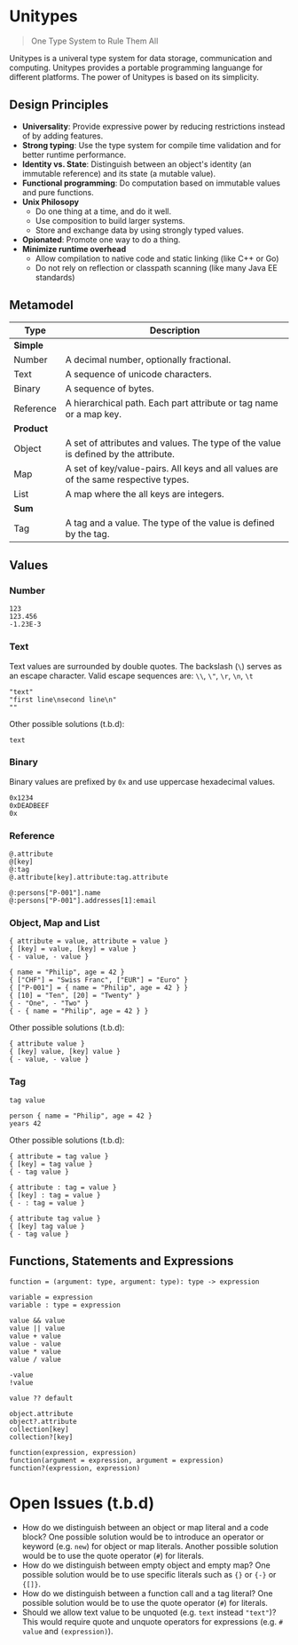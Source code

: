 
# Unitypes 

> One Type System to Rule Them All 

Unitypes is a univeral type system for data storage, communication and computing. 
Unitypes provides a portable programming languange for different platforms.
The power of Unitypes is based on its simplicity.

## Design Principles

- **Universality**: Provide expressive power by reducing restrictions instead of by adding features.
- **Strong typing**: Use the type system for compile time validation and for better runtime performance.
- **Identity vs. State**: Distinguish between an object's identity (an immutable reference) and its state (a mutable value).
- **Functional programming**: Do computation based on immutable values and pure functions.
- **Unix Philosopy**
  - Do one thing at a time, and do it well. 
  - Use composition to build larger systems. 
  - Store and exchange data by using strongly typed values.
- **Opionated**: Promote one way to do a thing.
- **Minimize runtime overhead**
  - Allow compilation to native code and static linking (like C++ or Go)
  - Do not rely on reflection or classpath scanning (like many Java EE standards)

## Metamodel

Type         | Description
-------------|------------
**Simple**   |
Number       | A decimal number, optionally fractional.
Text         | A sequence of unicode characters.
Binary       | A sequence of bytes.
Reference    | A hierarchical path. Each part attribute or tag name or a map key.
**Product**  |
Object       | A set of attributes and values. The type of the value is defined by the attribute.
Map          | A set of key/value-pairs. All keys and all values are of the same respective types.
List         | A map where the all keys are integers.
**Sum**      |
Tag          | A tag and a value. The type of the value is defined by the tag.

## Values

### Number

~~~
123
123.456
-1.23E-3
~~~

### Text

Text values are surrounded by double quotes.
The backslash (`\`) serves as an escape character.
Valid escape sequences are: `\\`, `\"`, `\r`, `\n`, `\t`

~~~
"text"
"first line\nsecond line\n"
""
~~~

Other possible solutions (t.b.d):

~~~
text
~~~

### Binary

Binary values are prefixed by `0x` and use uppercase hexadecimal values.

~~~
0x1234
0xDEADBEEF
0x
~~~

### Reference

~~~
@.attribute
@[key]
@:tag
@.attribute[key].attribute:tag.attribute

@:persons["P-001"].name
@:persons["P-001"].addresses[1]:email
~~~

### Object, Map and List

~~~
{ attribute = value, attribute = value }
{ [key] = value, [key] = value }
{ - value, - value }

{ name = "Philip", age = 42 }
{ ["CHF"] = "Swiss Franc", ["EUR"] = "Euro" }
{ ["P-001"] = { name = "Philip", age = 42 } }
{ [10] = "Ten", [20] = "Twenty" }
{ - "One", - "Two" }
{ - { name = "Philip", age = 42 } }
~~~

Other possible solutions (t.b.d):

~~~
{ attribute value }
{ [key] value, [key] value }
{ - value, - value }
~~~

### Tag

~~~
tag value

person { name = "Philip", age = 42 }
years 42
~~~

Other possible solutions (t.b.d):

~~~
{ attribute = tag value }
{ [key] = tag value }
{ - tag value }

{ attribute : tag = value }
{ [key] : tag = value }
{ - : tag = value }

{ attribute tag value }
{ [key] tag value }
{ - tag value }
~~~

## Functions, Statements and Expressions

~~~
function = (argument: type, argument: type): type -> expression 
~~~

~~~
variable = expression
variable : type = expression
~~~

~~~
value && value
value || value
value + value
value - value
value * value
value / value

-value
!value

value ?? default

object.attribute
object?.attribute
collection[key]
collection?[key]

function(expression, expression)
function(argument = expression, argument = expression)
function?(expression, expression)
~~~

# Open Issues (t.b.d)

- How do we distinguish between an object or map literal and a code block?
  One possible solution would be to introduce an operator or keyword (e.g. `new`) for object or map literals.
  Another possible solution would be to use the quote operator (`#`) for literals.
- How do we distinguish between empty object and empty map?
  One possible solution would be to use specific literals such as `{}` or  `{-}` or `{[]}`. 
- How do we distinguish between a function call and a tag literal?
  One possible solution would be to use the quote operator (`#`) for literals.
- Should we allow text value to be unquoted (e.g. `text` instead `"text"`)?
  This would require quote and unquote operators for expressions (e.g. `# value` and `(expression)`).
